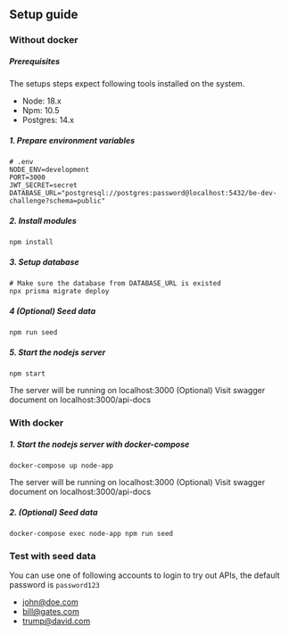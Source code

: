 ## Setup guide
### Without docker
##### Prerequisites
  The setups steps expect following tools installed on the system.
  - Node: 18.x
  - Npm: 10.5
  - Postgres: 14.x

##### 1. Prepare environment variables
  ```
  # .env
  NODE_ENV=development
  PORT=3000
  JWT_SECRET=secret
  DATABASE_URL="postgresql://postgres:password@localhost:5432/be-dev-challenge?schema=public"
  ```

##### 2. Install modules
  ```
  npm install
  ```

##### 3. Setup database
  ```
  # Make sure the database from DATABASE_URL is existed
  npx prisma migrate deploy
  ```

##### 4 (Optional) Seed data
  ```
  npm run seed
  ```

##### 5. Start the nodejs server
  ```
  npm start
  ```
  The server will be running on localhost:3000
  (Optional) Visit swagger document on localhost:3000/api-docs
### With docker
##### 1. Start the nodejs server with docker-compose
  ```
  docker-compose up node-app
  ```
  The server will be running on localhost:3000
  (Optional) Visit swagger document on localhost:3000/api-docs
##### 2. (Optional) Seed data
  ```
  docker-compose exec node-app npm run seed
  ```

### Test with seed data
You can use one of following accounts to login to try out APIs, the default password is `password123`
- john@doe.com
- bill@gates.com
- trump@david.com
